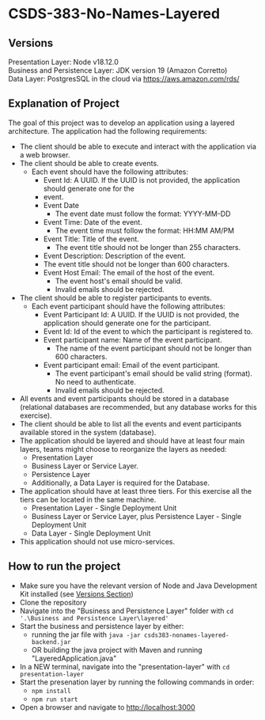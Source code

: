 # CSDS-383-No-Names-Layered

## Versions
Presentation Layer: Node v18.12.0\
Business and Persistence Layer: JDK version 19 (Amazon Corretto)\
Data Layer: PostgresSQL in the cloud via https://aws.amazon.com/rds/

## Explanation of Project
The goal of this project was to develop an application using a layered architecture. The application had the following requirements:

- The client should be able to execute and interact with the application via a web browser.
- The client should be able to create events.
  - Each event should have the following attributes:
    - Event Id: A UUID. If the UUID is not provided, the application should generate one for the
    - event.
    - Event Date
      - The event date must follow the format: YYYY-MM-DD
    - Event Time: Date of the event.
      - The event time must follow the format: HH:MM AM/PM 
    - Event Title: Title of the event.
      - The event title should not be longer than 255 characters.
    - Event Description: Description of the event.
    - The event title should not be longer than 600 characters.
    - Event Host Email: The email of the host of the event.
      - The event host's email should be valid.
      - Invalid emails should be rejected.
- The client should be able to register participants to events.
  - Each event participant should have the following attributes:
    - Event Participant Id:  A UUID. If the UUID is not provided, the application should generate one for the participant.
    - Event Id: Id of the event to which the participant is registered to.
    - Event participant name: Name of the event participant.
      - The name of the event participant should not be longer than 600 characters.
    - Event participant email: Email of the event participant.
      - The event participant's email should be valid string (format). No need to authenticate.
      - Invalid emails should be rejected.
- All events and event participants should be stored in a database (relational databases are recommended, but any database works for this exercise).
- The client should be able to list all the events and event participants available stored in the system (database).
- The application should be layered and should have at least four main layers, teams might choose to reorganize the layers as needed:
  - Presentation Layer
  - Business Layer or Service Layer.
  - Persistence Layer
  - Additionally, a Data Layer is required for the Database. 
- The application should have at least three tiers. For this exercise all the tiers can be located in the same machine.
  - Presentation Layer - Single Deployment Unit
  - Business Layer or Service Layer, plus Persistence Layer - Single Deployment Unit
  - Data Layer - Single Deployment Unit
- This application should not use micro-services.

## How to run the project
- Make sure you have the relevant version of Node and Java Development Kit installed (see [Versions Section](#versions))
- Clone the repository
- Navigate into the "Business and Persistence Layer" folder with ```cd '.\Business and Persistence Layer\layered'```
- Start the business and persistence layer by either:
  - running the jar file with ```java -jar csds383-nonames-layered-backend.jar```
  - OR building the java project with Maven and running "LayeredApplication.java"
- In a NEW terminal, navigate into the "presentation-layer" with ```cd presentation-layer```
- Start the presenation layer by running the following commands in order:
  - ```npm install```
  - ```npm run start```
- Open a browser and navigate to [http://localhost:3000](http://localhost:3000)
